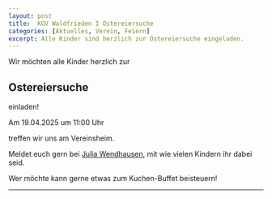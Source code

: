 ```yaml
---
layout: post
title:  KGV Waldfrieden I Ostereiersuche
categories: [Aktuelles, Verein, Feiern]
excerpt: Alle Kinder sind herzlich zur Ostereiersuche eingeladen.
---
```


Wir möchten alle Kinder herzlich zur

## Ostereiersuche

einladen!

Am 19.04.2025 um 11:00 Uhr

treffen wir uns am Vereinsheim.

Meldet euch gern bei [Julia Wendhausen](mailto:Julia.Wendhausen@gmx.de), mit wie vielen Kindern ihr dabei seid.

Wer möchte kann gerne etwas zum Kuchen-Buffet beisteuern!

---
